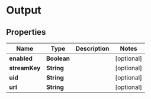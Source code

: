 # Output

## Properties
Name | Type | Description | Notes
------------ | ------------- | ------------- | -------------
**enabled** | **Boolean** |  |  [optional]
**streamKey** | **String** |  |  [optional]
**uid** | **String** |  |  [optional]
**url** | **String** |  |  [optional]

